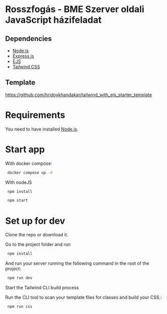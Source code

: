 # Rosszfogás - BME Szerver oldali JavaScript házifeladat

## Dependencies

- [Node.js](https://nodejs.org/)
- [Express.js](https://expressjs.com/)
- [EJS](https://ejs.co/)
- [Tailwind CSS](https://tailwindcss.com/)

## Template
https://github.com/hridoykhandakar/tailwind_with_ejs_starter_template

# Requirements

You need to have installed [Node.js](https://nodejs.org/es/download/).

# Start app
With docker compose:
```sh
 docker compose up -d
```
With nodeJS
```sh
 npm install
```
```sh
 npm start
```

# Set up for dev

Clone the repo or download it.

Go to the project folder and run

```sh
 npm install
```

And run your server running the following command in the root of the project:

```sh
 npm run dev
```

Start the Tailwind CLI build process

Run the CLI tool to scan your template files for classes and build your CSS.:

```sh
 npm run css
```
